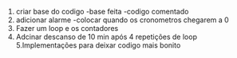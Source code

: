 1. criar base do codigo
-base feita
-codigo comentado
2. adicionar alarme
-colocar quando os cronometros chegarem a 0
3. Fazer um loop e os contadores
4. Adcinar descanso de 10 min após 4 repetições de loop
5.Implementações para deixar codigo mais bonito